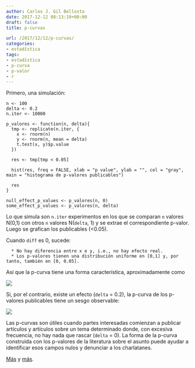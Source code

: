 ```yaml
---
author: Carlos J. Gil Bellosta
date: 2017-12-12 08:13:19+00:00
draft: false
title: p-curvas

url: /2017/12/12/p-curvas/
categories:
- estadística
tags:
- estadística
- p-curva
- p-valor
- r
---
```


Primero, una simulación:




    n <- 100
    delta <- 0.2
    n.iter <- 10000

    p_valores <- function(n, delta){
      tmp <- replicate(n.iter, {
        x <- rnorm(n)
        y <- rnorm(n, mean = delta)
        t.test(x, y)$p.value
      })

      res <- tmp[tmp < 0.05]

      hist(res, freq = FALSE, xlab = "p value", ylab = "", col = "gray", main = "histograma de p-valores publicables")

      res
    }

    null_effect_p_values <- p_valores(n, 0)
    some_effect_p_values <- p_valores(n, delta)




Lo que simula son `n.iter` experimentos en los que se comparan `n` valores N(0,1) con otros `n` valores N(`delta`, 1) y se extrae el correspondiente p-valor. Luego se grafican los publicables (<0.05).

Cuando `diff` es 0, sucede:



	  * No hay diferencia entre x e y, i.e., no hay efecto real.
	  * Los p-valores tienen una distribución uniforme en [0,1] y, por tanto, también en [0, 0.05].


Así que la p-curva tiene una forma característica, aproximadamente como

![](/wp-uploads/2017/12/p_curva_null.png)


Si, por el contrario, existe un efecto (`delta` = 0.2), la p-curva de los p-valores publicables tiene un sesgo observable:

![](/wp-uploads/2017/12/p_curva_efecto.png)


Las p-curvas son útiles cuando partes interesadas comienzan a publicar artículos y artículos sobre un tema determinado donde, con excesiva frecuencia, no hay nada que rascar (`delta` = 0). La forma de la p-curva construida con los p-valores de la literatura sobre el asunto puede ayudar a identificar esos campos nulos y denunciar a los charlatanes.

[Más](http://datacolada.org/66) y [más](http://willgervais.com/blog/2014/7/20/my-p-curve).





